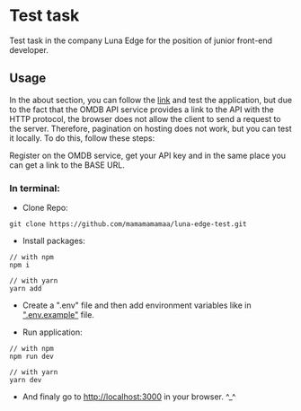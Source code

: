 # Test task

Test task in the company Luna Edge for the position of junior front-end developer.

## Usage

In the about section, you can follow the [link](https://luna-edge-test-alpha.vercel.app/) and test the application, but due to the fact that the OMDB API service provides a link to the API with the HTTP protocol, the browser does not allow the client to send a request to the server. Therefore, pagination on hosting does not work, but you can test it locally. To do this, follow these steps:

Register on the OMDB service, get your API key and in the same place you can get a link to the BASE URL.

### In terminal:
 
* Clone Repo:
```
git clone https://github.com/mamamamamaa/luna-edge-test.git
```

* Install packages:

```
// with npm
npm i 

// with yarn
yarn add
```

* Create a ".env" file and then add environment variables like in [".env.example"](https://github.com/mamamamamaa/luna-edge-test/blob/main/.env.example) file.

* Run application:
```
// with npm
npm run dev

// with yarn
yarn dev
```
 
* And finaly go to [http://localhost:3000](http://localhost:3000) in your browser. ^_^

